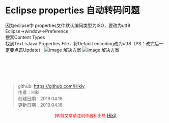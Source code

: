 # Eclipse properties 自动转码问题
因为eclipse中 properties文件默认编码类型为ISO，要改为utf8  
Eclipse->window->Preference  
搜索Content Types  
找到Text->Java Properties File，将Default encoding改为utf8（PS：改完后一定要点击Update）
![image 解决方案](https://note.youdao.com/yws/public/resource/7233197d33eb035dd4e303dd14d1e1b1/xmlnote/B5FE5193FECD48E0B07075BBFB574060/13352)
![image 解决方案](https://note.youdao.com/yws/public/resource/7233197d33eb035dd4e303dd14d1e1b1/xmlnote/0D310943ABE44147929CA184F57EB908/13356)

<br /><br /><br /><br />
> github: https://github.com/Hikiy  
> 作者：Hiki  
> 创建日期：2019.04.16  
> 更新日期：2019.04.16

<center>(<font color=red size=2>转载文章请注明作者和出处 </font><a href="https://github.com/Hikiy">Hiki)</a></center>  